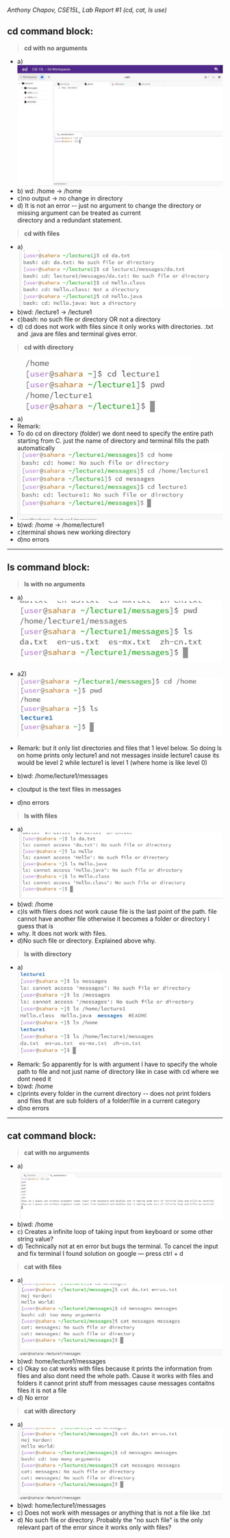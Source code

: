 _Anthony Chapov, CSE15L, Lab Report #1 (cd, cat, ls use)_ 

## cd command block:

> **cd with no arguments**
  * a) ![cd with no arguments](cd_no_arg.jpg)
  * b) wd: /home -> /home
  * c)no output -> no change in directory
  * d) It is not an error -- just no argument to change the directory or missing argument can be treated as current     
  directory and a redundant statement.

> **cd with files**
  * a) ![cd with file](cd_file_arg.jpg)
  * b)wd: /lecture1 -> /lecture1
  * c)bash: no such file or directory OR not a directory
  * d) cd does not work with files since it only works with directories. .txt and .java are files and terminal gives      error.

> **cd with directory**
  * a) ![cd with directory](cd_directory_arg.jpg)
  * Remark:
  * To do cd on directory (folder) we dont need to specify the entire path starting from C. just the name of directory   and terminal fills the path automatically
  * ![cd with directory](cd_directory_arg_2.jpg)
  * b)wd: /home -> /home/lecture1 
  * c)terminal shows new working directory 
  * d)no errors
---
## ls command block:

> **ls with no arguments**
  * a) ![ls with no arguments](ls_no_arg.jpg)
  
  * a2) ![ls with no arguments](ls_no_arg_two.jpg)
  * Remark: but it only list directories and files that 1 level below. So doing ls on home prints only lecture1 and not messages inside lecture1 cause its would be 
    level 2 while lecture1 is level 1 (where home is like level 0)
  * b)wd: /home/lecture1/messages
  * c)output is the text files in messages
  * d)no errors
  
> **ls with files**
 * a) ![ls with files](ls_files_arg.jpg)
 * b)wd: /home
 * c)ls with filers does not work cause file is the last point of the path. file cannot have another file otherwise it becomes a folder or directory I guess that is   
 * why. It does not work with files.
 * d)No such file or directory. Explained above why.
  
> **ls with directory**
 * a) ![ls with directory](ls_directory_arg.jpg)
 * Remark: So apparently for ls with argument I have to specify the whole path to file and not just name of directory like in case with cd where we dont need it
 * b)wd: /home 
 * c)prints every folder in the current directory -- does not print folders and files that are sub folders of a folder/file in a current category 
 * d)no errors
---  
## cat command block:

> **cat with no arguments**
 * a) ![cat no argument](cat_no_arg.jpg)
 * b)wd: /home
 * c) Creates a infinite loop of taking input from keyboard or some other string value? 
 * d) Technically not at en error but bugs the terminal. To cancel the input and fix terminal I found solution on google — press ctrl + d
  
> **cat with files**
 * a) ![cat with file](cat_files_arg.jpg)
 * b)wd: home/lecture1/messages
 * c) Okay so cat works with files because it prints the information from files and also dont need the whole path. Cause it works with files and folders it cannot 
     print stuff from messages
     cause messages contaitns files it is not a file
 * d) No error
  
> **cat with directory**
 * a) ![cat with directory](cat_directory_arg.jpg)
 * b)wd: home/lecture1/messages
 * c) Does not work with messages or anything that is not a file like .txt 
 * d) No such file or directory. Probably the "no such file" is the only relevant part of the error since it works only with files?
